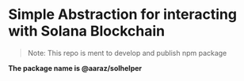 # Simple Abstraction for interacting with Solana Blockchain

> Note: This repo is ment to develop and publish npm package 

**The package name is @aaraz/solhelper**